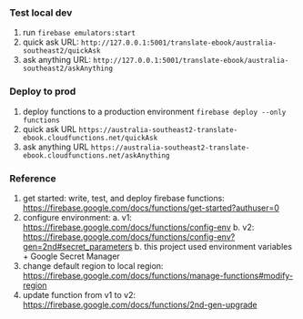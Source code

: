 ### Test local dev

1. run `firebase emulators:start`
2. quick ask URL: `http://127.0.0.1:5001/translate-ebook/australia-southeast2/quickAsk`
3. ask anything URL: `http://127.0.0.1:5001/translate-ebook/australia-southeast2/askAnything`

### Deploy to prod

1. deploy functions to a production environment
   `firebase deploy --only functions`
2. quick ask URL
   `https://australia-southeast2-translate-ebook.cloudfunctions.net/quickAsk`
3. ask anything URL `https://australia-southeast2-translate-ebook.cloudfunctions.net/askAnything`

### Reference

1. get started: write, test, and deploy firebase functions: https://firebase.google.com/docs/functions/get-started?authuser=0
2. configure environment:
   a. v1: https://firebase.google.com/docs/functions/config-env
   b. v2: https://firebase.google.com/docs/functions/config-env?gen=2nd#secret_parameters
   b. this project used environment variables + Google Secret Manager
3. change default region to local region: https://firebase.google.com/docs/functions/manage-functions#modify-region
4. update function from v1 to v2: https://firebase.google.com/docs/functions/2nd-gen-upgrade
